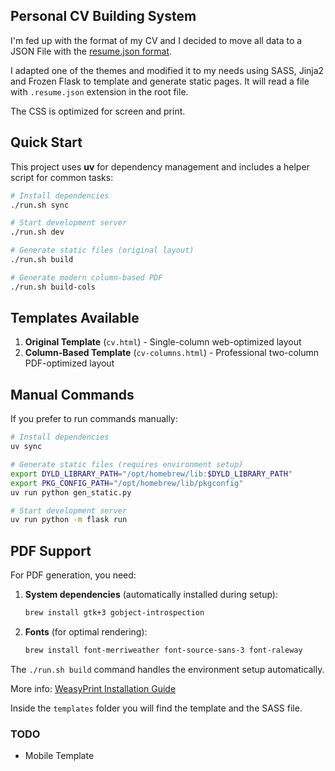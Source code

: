 ## Personal CV Building System ##

I'm fed up with the format of my CV and I decided to move all data to a JSON File with the [resume.json format](https://jsonresume.org/).

I adapted one of the themes and modified it to my needs using SASS, Jinja2 and Frozen Flask to template and generate static pages. It will read a file with `.resume.json` extension in the root file.

The CSS is optimized for screen and print.

## Quick Start

This project uses **uv** for dependency management and includes a helper script for common tasks:

```bash
# Install dependencies
./run.sh sync

# Start development server
./run.sh dev

# Generate static files (original layout)
./run.sh build

# Generate modern column-based PDF
./run.sh build-cols
```

## Templates Available

1. **Original Template** (`cv.html`) - Single-column web-optimized layout
2. **Column-Based Template** (`cv-columns.html`) - Professional two-column PDF-optimized layout

## Manual Commands

If you prefer to run commands manually:

```bash
# Install dependencies
uv sync

# Generate static files (requires environment setup)
export DYLD_LIBRARY_PATH="/opt/homebrew/lib:$DYLD_LIBRARY_PATH"
export PKG_CONFIG_PATH="/opt/homebrew/lib/pkgconfig"
uv run python gen_static.py

# Start development server
uv run python -m flask run 
```

## PDF Support

For PDF generation, you need:

1. **System dependencies** (automatically installed during setup):
   ```bash
   brew install gtk+3 gobject-introspection
   ```

2. **Fonts** (for optimal rendering):
   ```bash
   brew install font-merriweather font-source-sans-3 font-raleway
   ```

The `./run.sh build` command handles the environment setup automatically.

More info: [WeasyPrint Installation Guide](https://weasyprint.readthedocs.io/en/stable/install.html#gtk64installer)

Inside the `templates` folder you will find the template and the SASS file.

### TODO ###
- Mobile Template
